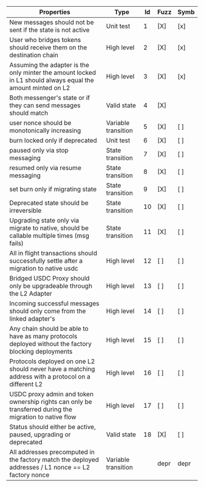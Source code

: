 | Properties                                                                                                  | Type                | Id  | Fuzz | Symb |
| ----------------------------------------------------------------------------------------------------------- | ------------------- | --- | ---- | ---- |
| New messages should not be sent if the state is not active                                                  | Unit test           | 1   | [X]  | [x]  |
| User who bridges tokens should receive them on the destination chain                                        | High level          | 2   | [X]  | [x]  |
| Assuming the adapter is the only minter the amount locked in L1 should always equal the amount minted on L2 | High level          | 3   | [X]  | [x]  |
| Both messenger's state or if they can send messages should match                                            | Valid state         | 4   | [X]  |   |
| user nonce should be monotonically increasing                                                               | Variable transition | 5   | [X]  | [ ]  |
| burn locked only if deprecated                                                                              | Unit test           | 6   | [X]  | [ ]  |
| paused only via stop messaging                                                                              | State transition    | 7   | [X]  | [ ]  |
| resumed only via resume messaging                                                                           | State transition    | 8   | [X]  | [ ]  |
| set burn only if migrating state                                                                            | State transition    | 9   | [X]  | [ ]  |
| Deprecated state should be irreversible                                                                     | State transition    | 10  | [X]  | [ ]  |
| Upgrading state only via migrate to native, should be callable multiple times (msg fails)                   | State transition    | 11  | [X]  | [ ]  |
| All in flight transactions should successfully settle after a migration to native usdc                      | High level          | 12  | [ ]  | [ ]  |
| Bridged USDC Proxy should only be upgradeable through the L2 Adapter                                        | High level          | 13  | [ ]  | [ ]  |
| Incoming successful messages should only come from the linked adapter's                                     | High level          | 14  | [ ]  | [ ]  |
| Any chain should be able to have as many protocols deployed without the factory blocking deployments        | High level          | 15  | [ ]  | [ ]  |
| Protocols deployed on one L2 should never have a matching address with a protocol on a different L2         | High level          | 16  | [ ]  | [ ]  |
| USDC proxy admin and token ownership rights can only be transferred during the migration to native flow     | High level          | 17  | [ ]  | [ ]  |
| Status should either be active, paused, upgrading or deprecated                                             | Valid state         | 18  | [X]  | [ ]  |
| All addresses precomputed in the factory match the deployed addresses / L1 nonce == L2 factory nonce        | Variable transition |     | depr | depr |